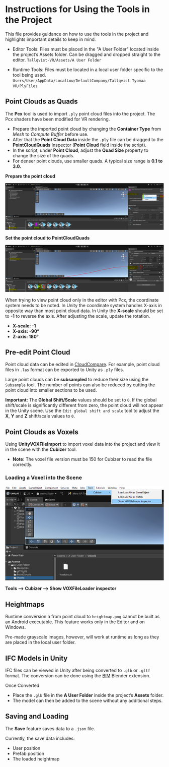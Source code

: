 Instructions for Using the Tools in the Project
============

This file provides guidance on how to use the tools in the project and highlights important details to keep in mind.

- Editor Tools:
Files must be placed in the "A User Folder" located inside the project’s Assets folder. Can be dragged and dropped straight to the editor.
`Tallqvist-VR/Assets/A User Folder`

- Runtime Tools:
Files must be located in a local user folder specific to the tool being used.
`Users/User/AppData/LocalLow/DefaultCompany/Tallqvist Tyomaa VR/PlyFiles`

Point Clouds as Quads
---------------------

The **Pcx** tool is used to import `.ply` point cloud files into the project. The Pcx shaders have been modified for VR rendering.

- Prepare the imported point cloud by changing the **Container Type** from *Mesh* to *Compute Buffer* before use. 
- After that the **Point Cloud Data** inside the `.ply` file can be dragged to the **PointCloudQuads** Inspector (**Point Cloud** field inside the script).
- In the script, under **Point Cloud**, adjust the **Quad Size** property to change the size of the quads.
- For denser point clouds, use smaller quads. A typical size range is **0.1 to 3.0.**

**Prepare the point cloud**

![Image of the Cubizer in use](/Images/PointQuadInstruction1.PNG)

**Set the point cloud to PointCloudQuads**

![Image of the Cubizer in use](/Images/PointQuadInstruction2.PNG)

When trying to view point cloud only in the editor with Pcx, the coordinate system needs to be noted. In Unity the coordinate system handles X-axis in opposite way than most point cloud data. In Unity the **X-scale** should be set to **-1** to reverse the axis. 
After adjusting the scale, update the rotation. 
- **X-scale: -1**
- **X-axis: -90°**
- **Z-axis: 180°**

Pre-edit Point Cloud
--------------------

Point cloud data can be edited in [CloudCompare]. For example, point cloud files in `.las` format can be exported to Unity as `.ply` files.

Large point clouds can be **subsampled** to reduce their size using the `Subsample` tool. The number of points can also be reduced by cutting the point cloud into smaller sections to be used.

**Important:** The **Global Shift/Scale** values should be set to `0`. If the global shift/scale is significantly different from zero, the point cloud will not appear in the Unity scene.
Use the `Edit global shift and scale` tool to adjust the **X**, **Y** and **Z** shift/scale values to `0`.

Point Clouds as Voxels
----------------------

Using **UnityVOXFileImport** to import voxel data into the project and view it in the scene with the **Cubizer** tool. 
- **Note:** The voxel file version must be 150 for Cubizer to read the file correctly.

### Loading a Voxel into the Scene
![Image of the Cubizer in use](/Images/CubizerInstruction.PNG)

**Tools --> Cubizer --> Show VOXFileLoader inspector**

Heightmaps
----------

Runtime conversion a from point cloud to `heightmap.png` cannot be built as an Android executable. This feature works only in the Editor and on Windows. 

Pre-made grayscale images, however, will work at runtime as long as they are placed in the local user folder.

IFC Models in Unity
-------------------

IFC files can be viewed in Unity after being converted to `.glb` or `.gltf` format. The conversion can be done using the [BIM] Blender extension.

Once Converted:
- Place the `.glb` file in the **A User Folder** inside the project’s **Assets** folder.
- The model can then be added to the scene without any additional steps.

Saving and Loading
------------------

The **Save** feature saves data to a `.json` file.

Currently, the save data includes:
- User position
- Prefab position
- The loaded heightmap

[BIM]: https://extensions.blender.org/add-ons/bonsai/?utm_source=blender-4.4.3
[CloudCompare]: https://cloudcompare.org/index.html 
